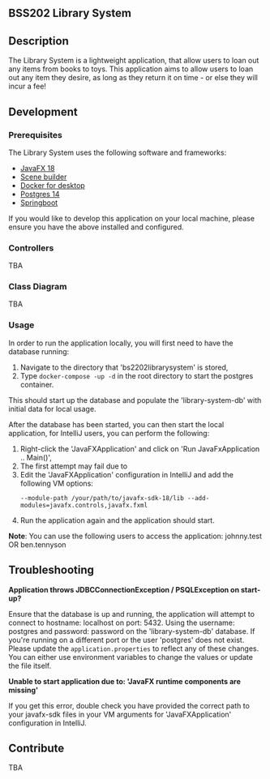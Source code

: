 ## BSS202 Library System

## Description

The Library System is a lightweight application, that allow users to loan out any items from books to toys.
This application aims to allow users to loan out any item they desire, as long as they return it on time - or 
else they will incur a fee!

## Development

### Prerequisites

The Library System uses the following software and frameworks:

* [JavaFX 18](https://openjfx.io/)
* [Scene builder](https://gluonhq.com/products/scene-builder/)
* [Docker for desktop](https://www.docker.com/products/docker-desktop/)
* [Postgres 14](https://www.postgresql.org/about/news/postgresql-14-released-2318/)
* [Springboot](https://spring.io/)

If you would like to develop this application on your local machine, please ensure you have the above installed
and configured.

### Controllers

TBA

### Class Diagram

TBA

### Usage

In order to run the application locally, you will first need to have the database running:

1. Navigate to the directory that 'bs2202librarysystem' is stored,
2. Type `docker-compose -up -d` in the root directory to start the postgres container.

This should start up the database and populate the 'library-system-db' with initial data for local usage.

After the database has been started, you can then start the local application, for IntelliJ users,
you can perform the following:

1. Right-click the 'JavaFXApplication' and click on 'Run JavaFxApplication .. Main()',
2. The first attempt may fail due to
3. Edit the 'JavaFXApplication' configuration in IntelliJ and add the following VM options:
   ```
   --module-path /your/path/to/javafx-sdk-18/lib --add-modules=javafx.controls,javafx.fxml
    ```
4. Run the application again and the application should start.

**Note**: You can use the following users to access the application: johnny.test OR ben.tennyson

## Troubleshooting

__Application throws JDBCConnectionException / PSQLException on start-up?__

Ensure that the database is up and running, the application will attempt to connect to hostname: localhost on port: 5432.
Using the username: postgres and password: password on the 'library-system-db' database. If you're running on a different 
port or the user 'postgres' does not exist. Please update the `application.properties` to reflect any of these changes.
You can either use environment variables to change the values or update the file itself.

__Unable to start application due to: 'JavaFX runtime components are missing'__

If you get this error, double check you have provided the correct path to your javafx-sdk files in your VM arguments
for 'JavaFXApplication' configuration in IntelliJ.

## Contribute

TBA